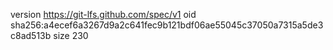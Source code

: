 version https://git-lfs.github.com/spec/v1
oid sha256:a4ecef6a3267d9a2c641fec9b121bdf06ae55045c37050a7315a5de3c8ad513b
size 230
